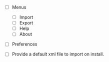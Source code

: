 - [ ] Menus
  - [ ] Import
  - [ ] Export
  - [ ] Help
  - [ ] About

- [ ] Preferences

- [ ] Provide a default xml file to import on install.
